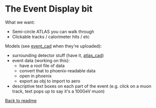 # The Event Display bit

What we want:
- Semi-circle ATLAS you can walk through
- Clickable tracks / calorimeter hits / etc

Models (see [event_cad](event_cad) when they're uploaded):
- surrounding detector stuff (have it, [atlas_cad](atlas_cad))
- event data (working on this):
    - have a root file of data
    - convert that to phoenix-readable data
    - open in phoenix
    - export as obj to import to aero
- descriptive text boxes on each part of the event (e.g. click on a muon track, text pops up to say it's a 100GeV muon)


[Back to readme](README.md)
